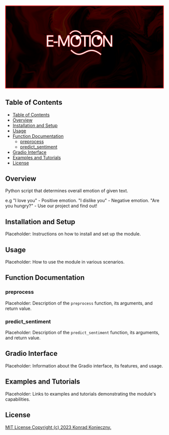 ![Banner](assets/banners/banner2.gif)

## Table of Contents
- [Table of Contents](#table-of-contents)
- [Overview](#overview)
- [Installation and Setup](#installation-and-setup)
- [Usage](#usage)
- [Function Documentation](#function-documentation)
  - [preprocess](#preprocess)
  - [predict\_sentiment](#predict_sentiment)
- [Gradio Interface](#gradio-interface)
- [Examples and Tutorials](#examples-and-tutorials)
- [License](#license)

## Overview
Python script that determines overall emotion of given text.

e.g 
"I love you" - Positive emotion.
"I dislike you" - Negative emotion.
"Are you hungry?" - Use our project and find out!

## Installation and Setup
Placeholder: Instructions on how to install and set up the module.

## Usage
Placeholder: How to use the module in various scenarios.

## Function Documentation
### preprocess
Placeholder: Description of the `preprocess` function, its arguments, and return value.

### predict_sentiment
Placeholder: Description of the `predict_sentiment` function, its arguments, and return value.

## Gradio Interface
Placeholder: Information about the Gradio interface, its features, and usage.

## Examples and Tutorials
Placeholder: Links to examples and tutorials demonstrating the module's capabilities.

## License
[MIT License
Copyright (c) 2023 Konrad Konieczny.](/LICENSE)



